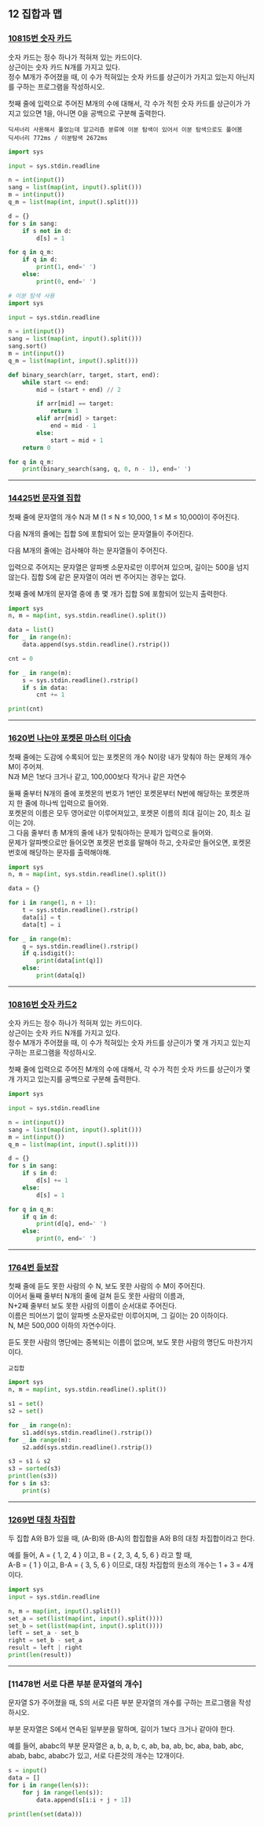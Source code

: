 ## 12 집합과 맵

### [10815번 숫자 카드](https://www.acmicpc.net/problem/10815)

숫자 카드는 정수 하나가 적혀져 있는 카드이다.  
상근이는 숫자 카드 N개를 가지고 있다.  
정수 M개가 주어졌을 때, 이 수가 적혀있는 숫자 카드를 상근이가 가지고 있는지 아닌지를 구하는 프로그램을 작성하시오.

첫째 줄에 입력으로 주어진 M개의 수에 대해서, 각 수가 적힌 숫자 카드를 상근이가 가지고 있으면 1을, 아니면 0을 공백으로 구분해 출력한다.

```text
딕셔너리 사용해서 풀었는데 알고리즘 분류에 이분 탐색이 있어서 이분 탐색으로도 풀어봄
딕셔너리 772ms / 이분탐색 2672ms
```

```python
import sys

input = sys.stdin.readline

n = int(input())
sang = list(map(int, input().split()))
m = int(input())
q_m = list(map(int, input().split()))

d = {}
for s in sang:
    if s not in d:
        d[s] = 1

for q in q_m:
    if q in d:
        print(1, end=' ')
    else:
        print(0, end=' ')
```

```python
# 이분 탐색 사용
import sys

input = sys.stdin.readline

n = int(input())
sang = list(map(int, input().split()))
sang.sort()
m = int(input())
q_m = list(map(int, input().split()))

def binary_search(arr, target, start, end):
    while start <= end:
        mid = (start + end) // 2

        if arr[mid] == target:
            return 1
        elif arr[mid] > target:
            end = mid - 1
        else:
            start = mid + 1
    return 0

for q in q_m:
    print(binary_search(sang, q, 0, n - 1), end=' ')
```

---

### [14425번 문자열 집합](https://www.acmicpc.net/problem/14425)

첫째 줄에 문자열의 개수 N과 M (1 ≤ N ≤ 10,000, 1 ≤ M ≤ 10,000)이 주어진다.

다음 N개의 줄에는 집합 S에 포함되어 있는 문자열들이 주어진다.

다음 M개의 줄에는 검사해야 하는 문자열들이 주어진다.

입력으로 주어지는 문자열은 알파벳 소문자로만 이루어져 있으며, 길이는 500을 넘지 않는다. 집합 S에 같은 문자열이 여러 번 주어지는 경우는 없다.

첫째 줄에 M개의 문자열 중에 총 몇 개가 집합 S에 포함되어 있는지 출력한다.

```python
import sys
n, m = map(int, sys.stdin.readline().split())

data = list()
for _ in range(n):
    data.append(sys.stdin.readline().rstrip())

cnt = 0

for _ in range(m):
    s = sys.stdin.readline().rstrip()
    if s in data:
        cnt += 1

print(cnt)
```

---

### [1620번 나는야 포켓몬 마스터 이다솜](https://www.acmicpc.net/problem/1620)

첫째 줄에는 도감에 수록되어 있는 포켓몬의 개수 N이랑 내가 맞춰야 하는 문제의 개수 M이 주어져.  
N과 M은 1보다 크거나 같고, 100,000보다 작거나 같은 자연수

둘째 줄부터 N개의 줄에 포켓몬의 번호가 1번인 포켓몬부터 N번에 해당하는 포켓몬까지 한 줄에 하나씩 입력으로 들어와.  
포켓몬의 이름은 모두 영어로만 이루어져있고, 포켓몬 이름의 최대 길이는 20, 최소 길이는 2야.  
그 다음 줄부터 총 M개의 줄에 내가 맞춰야하는 문제가 입력으로 들어와.  
문제가 알파벳으로만 들어오면 포켓몬 번호를 말해야 하고, 숫자로만 들어오면, 포켓몬 번호에 해당하는 문자를 출력해야해.

```python
import sys
n, m = map(int, sys.stdin.readline().split())

data = {}

for i in range(1, n + 1):
    t = sys.stdin.readline().rstrip()
    data[i] = t
    data[t] = i

for _ in range(m):
    q = sys.stdin.readline().rstrip()
    if q.isdigit():
        print(data[int(q)])
    else:
        print(data[q])

```

---

### [10816번 숫자 카드2](https://www.acmicpc.net/problem/10816)

숫자 카드는 정수 하나가 적혀져 있는 카드이다.  
상근이는 숫자 카드 N개를 가지고 있다.  
정수 M개가 주어졌을 때, 이 수가 적혀있는 숫자 카드를 상근이가 몇 개 가지고 있는지 구하는 프로그램을 작성하시오.

첫째 줄에 입력으로 주어진 M개의 수에 대해서, 각 수가 적힌 숫자 카드를 상근이가 몇 개 가지고 있는지를 공백으로 구분해 출력한다.

```python
import sys

input = sys.stdin.readline

n = int(input())
sang = list(map(int, input().split()))
m = int(input())
q_m = list(map(int, input().split()))

d = {}
for s in sang:
    if s in d:
        d[s] += 1
    else:
        d[s] = 1

for q in q_m:
    if q in d:
        print(d[q], end=' ')
    else:
        print(0, end=' ')
```

---

### [1764번 듣보잡](https://www.acmicpc.net/problem/1764)

첫째 줄에 듣도 못한 사람의 수 N, 보도 못한 사람의 수 M이 주어진다.  
이어서 둘째 줄부터 N개의 줄에 걸쳐 듣도 못한 사람의 이름과,  
N+2째 줄부터 보도 못한 사람의 이름이 순서대로 주어진다.  
이름은 띄어쓰기 없이 알파벳 소문자로만 이루어지며, 그 길이는 20 이하이다.  
N, M은 500,000 이하의 자연수이다.

듣도 못한 사람의 명단에는 중복되는 이름이 없으며, 보도 못한 사람의 명단도 마찬가지이다.

```text
교집합
```

```python
import sys
n, m = map(int, sys.stdin.readline().split())

s1 = set()
s2 = set()

for _ in range(n):
    s1.add(sys.stdin.readline().rstrip())
for _ in range(m):
    s2.add(sys.stdin.readline().rstrip())

s3 = s1 & s2
s3 = sorted(s3)
print(len(s3))
for s in s3:
    print(s)
```

---

### [1269번 대칭 차집합](https://www.acmicpc.net/problem/1269)

두 집합 A와 B가 있을 때, (A-B)와 (B-A)의 합집합을 A와 B의 대칭 차집합이라고 한다.

예를 들어, A = { 1, 2, 4 } 이고, B = { 2, 3, 4, 5, 6 } 라고 할 때,  
A-B = { 1 } 이고, B-A = { 3, 5, 6 } 이므로, 대칭 차집합의 원소의 개수는 1 + 3 = 4개이다.

```python
import sys
input = sys.stdin.readline

n, m = map(int, input().split())
set_a = set(list(map(int, input().split())))
set_b = set(list(map(int, input().split())))
left = set_a - set_b
right = set_b - set_a
result = left | right
print(len(result))
```

---

### [11478번 서로 다른 부분 문자열의 개수]

문자열 S가 주어졌을 때, S의 서로 다른 부분 문자열의 개수를 구하는 프로그램을 작성하시오.

부분 문자열은 S에서 연속된 일부분을 말하며, 길이가 1보다 크거나 같아야 한다.

예를 들어, ababc의 부분 문자열은 a, b, a, b, c, ab, ba, ab, bc, aba, bab, abc, abab, babc, ababc가 있고, 서로 다른것의 개수는 12개이다.

```python
s = input()
data = []
for i in range(len(s)):
    for j in range(len(s)):
        data.append(s[i:i + j + 1])

print(len(set(data)))
```
